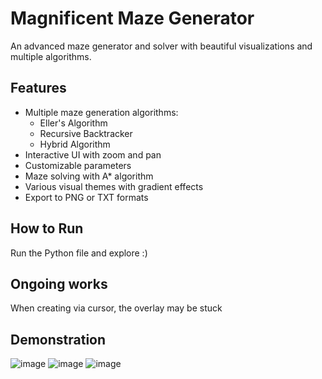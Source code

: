 # Magnificent Maze Generator

An advanced maze generator and solver with beautiful visualizations and multiple algorithms.

## Features

- Multiple maze generation algorithms:
  - Eller's Algorithm
  - Recursive Backtracker
  - Hybrid Algorithm
- Interactive UI with zoom and pan
- Customizable parameters
- Maze solving with A* algorithm
- Various visual themes with gradient effects
- Export to PNG or TXT formats

## How to Run
Run the Python file and explore :)

## Ongoing works
When creating via cursor, the overlay may be stuck

## Demonstration
![image](https://github.com/user-attachments/assets/c22a4af9-984d-4e99-9626-49600cb4e857)
![image](https://github.com/user-attachments/assets/eb48dfe3-6417-48a2-8742-e04a0caad8b9)
![image](https://github.com/user-attachments/assets/af992eab-3e1b-4444-8915-62661b4888af)
